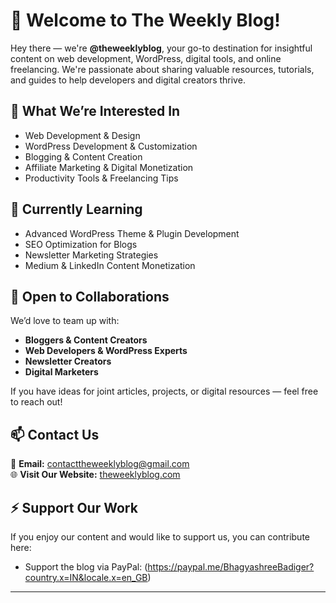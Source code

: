 # 👋 Welcome to The Weekly Blog!

Hey there — we're **@theweeklyblog**, your go-to destination for insightful content on web development, WordPress, digital tools, and online freelancing. We're passionate about sharing valuable resources, tutorials, and guides to help developers and digital creators thrive.

## 👀 What We’re Interested In
- Web Development & Design  
- WordPress Development & Customization  
- Blogging & Content Creation  
- Affiliate Marketing & Digital Monetization  
- Productivity Tools & Freelancing Tips  

## 🌱 Currently Learning
- Advanced WordPress Theme & Plugin Development  
- SEO Optimization for Blogs  
- Newsletter Marketing Strategies  
- Medium & LinkedIn Content Monetization  

## 💞️ Open to Collaborations
We’d love to team up with:
- **Bloggers & Content Creators**
- **Web Developers & WordPress Experts**
- **Newsletter Creators**
- **Digital Marketers**

If you have ideas for joint articles, projects, or digital resources — feel free to reach out!

## 📫 Contact Us
📧 **Email:** [contacttheweeklyblog@gmail.com](mailto:contacttheweeklyblog@gmail.com)  
🌐 **Visit Our Website:** [theweeklyblog.com](https://theweeklyblog.com)

## ⚡ Support Our Work
If you enjoy our content and would like to support us, you can contribute here:  
- Support the blog via PayPal: (https://paypal.me/BhagyashreeBadiger?country.x=IN&locale.x=en_GB)


---

<!---
DAISYYY26/DAISYYY26 is a ✨ special ✨ repository because its `README.md` appears on your GitHub profile.
--->
